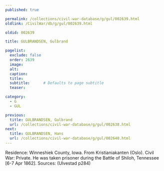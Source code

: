 ```yaml
---
published: true

permalink: /collections/civil-war-database/g/gul/002639.html
oldlink: /CivilWar/db/g/gul/002639.html

oldid: 002639

title: GULBRANDSEN, Gulbrand

pagelist:
  exclude: false
  order: 2639
  image: 
  alt:
  caption:
  title:
  subtitle:      # Defaults to page subtitle
  teaser:

category: 
  - G 
  - GUL

previous:
  title: GULBRANDSEN, Gulbrand
  url: /collections/civil-war-database/g/gul/002638.html  
next:
  title: GULBRANDSEN, Hans
  url: /collections/civil-war-database/g/gul/002640.html   
---
```

Residence: Winneshiek County, Iowa. From Kristianiakanten (Oslo). Civil War: Private. He was taken prisoner during the Battle of Shiloh, Tennessee [6-7 Apr 1862]. Sources: (Ulvestad p284)